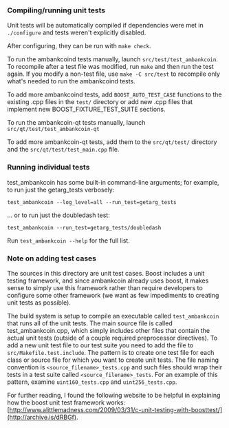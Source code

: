 ### Compiling/running unit tests

Unit tests will be automatically compiled if dependencies were met in `./configure`
and tests weren't explicitly disabled.

After configuring, they can be run with `make check`.

To run the ambankcoind tests manually, launch `src/test/test_ambankcoin`. To recompile
after a test file was modified, run `make` and then run the test again. If you
modify a non-test file, use `make -C src/test` to recompile only what's needed
to run the ambankcoind tests.

To add more ambankcoind tests, add `BOOST_AUTO_TEST_CASE` functions to the existing
.cpp files in the `test/` directory or add new .cpp files that
implement new BOOST_FIXTURE_TEST_SUITE sections.

To run the ambankcoin-qt tests manually, launch `src/qt/test/test_ambankcoin-qt`

To add more ambankcoin-qt tests, add them to the `src/qt/test/` directory and
the `src/qt/test/test_main.cpp` file.

### Running individual tests

test_ambankcoin has some built-in command-line arguments; for
example, to run just the getarg_tests verbosely:

    test_ambankcoin --log_level=all --run_test=getarg_tests

... or to run just the doubledash test:

    test_ambankcoin --run_test=getarg_tests/doubledash

Run `test_ambankcoin --help` for the full list.

### Note on adding test cases

The sources in this directory are unit test cases.  Boost includes a
unit testing framework, and since ambankcoin already uses boost, it makes
sense to simply use this framework rather than require developers to
configure some other framework (we want as few impediments to creating
unit tests as possible).

The build system is setup to compile an executable called `test_ambankcoin`
that runs all of the unit tests.  The main source file is called
test_ambankcoin.cpp, which simply includes other files that contain the
actual unit tests (outside of a couple required preprocessor
directives). To add a new unit test file to our test suite you need
to add the file to `src/Makefile.test.include`. The pattern is to
create one test file for each class or source file for which you want
to create unit tests.  The file naming convention is
`<source_filename>_tests.cpp` and such files should wrap their tests
in a test suite called `<source_filename>_tests`.  For an example of
this pattern, examine `uint160_tests.cpp` and `uint256_tests.cpp`.

For further reading, I found the following website to be helpful in
explaining how the boost unit test framework works:
[http://www.alittlemadness.com/2009/03/31/c-unit-testing-with-boosttest/](http://archive.is/dRBGf).
